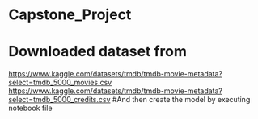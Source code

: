 # Capstone_Project
# Downloaded dataset from 
https://www.kaggle.com/datasets/tmdb/tmdb-movie-metadata?select=tmdb_5000_movies.csv 
https://www.kaggle.com/datasets/tmdb/tmdb-movie-metadata?select=tmdb_5000_credits.csv 
#And then create the model by executing notebook file
